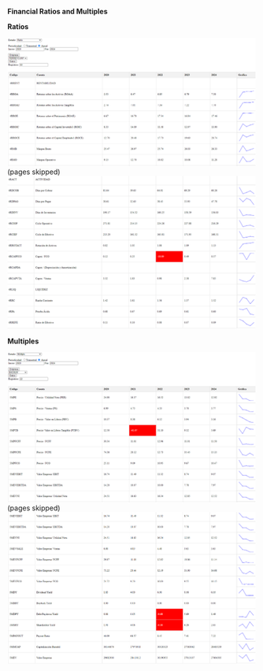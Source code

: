 **Financial Ratios and Multiples**


**Ratios**

![RATIOS](assets/01_FRM_Ratio_Anual_A.png)
(pages skipped)
![RATIOS](assets/02_FRM_Ratio_Anual_B.png)

**Multiples**

![MULTIPLES](assets/03_FRM_Multiple_Anual_A.png)
(pages skipped)
![MULTIPLES](assets/04_FRM_Multiple_Anual_B.png)
